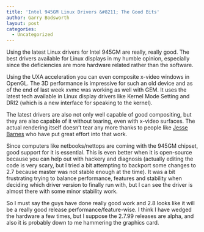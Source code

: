 ```yaml
---
title: 'Intel 945GM Linux Drivers &#8211; The Good Bits'
author: Garry Bodsworth
layout: post
categories:
  - Uncategorized
---
```

Using the latest Linux drivers for Intel 945GM are really, really good. The best drivers available for Linux displays in my humble opinion, especially since the deficiencies are more hardware related rather than the software.

Using the UXA acceleration you can even composite x-video windows in OpenGL. The 3D performance is impressive for such an old device and as of the end of last week xvmc was working as well with GEM. It uses the latest tech available in Linux display drivers like Kernel Mode Setting and DRI2 (which is a new interface for speaking to the kernel).

The latest drivers are also not only well capable of good compositing, but they are also capable of it without tearing, even with x-video surfaces. The actual rendering itself doesn&#8217;t tear any more thanks to people like [Jesse Barnes][1] who have put great effort into that work.

Since computers like netbooks/nettops are coming with the 945GM chipset, good support for it is essential. This is even better when it is open-source because you can help out with hackery and diagnosis (actually editing the code is very scary, but I tried a bit attempting to backport some changes to 2.7 because master was not stable enough at the time). It was a bit frustrating trying to balance performance, features and stability when deciding which driver version to finally run with, but I can see the driver is almost there with some minor stability work.

So I must say the guys have done really good work and 2.8 looks like it will be a really good release performance/feature-wise. I think I have wedged the hardware a few times, but I suppose the 2.7.99 releases are alpha, and also it is probably down to me hammering the graphics card.

 [1]: http://virtuousgeek.org/blog/index.php/jbarnes